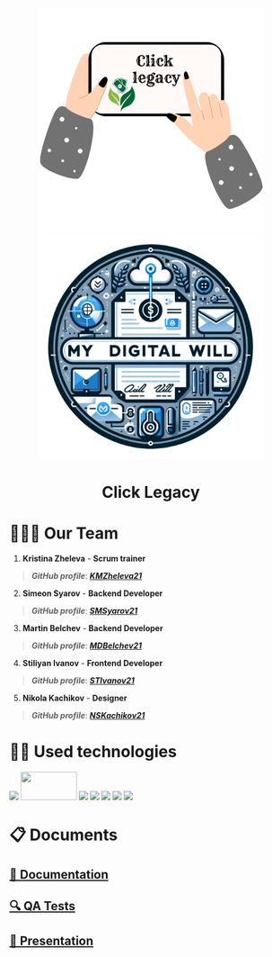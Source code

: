 <p align = "center">
<img src = "clickLegacy\clickLegacy\Assets\Click legacy.png" alt = "logo" width=400 display=inline-block>
<img src = "clickLegacy\clickLegacy\Assets\Logo.png" alt = "logo" width=400 display=inline-block>
</p>
<h1 align = "center">
  Click Legacy
</h1>

<h1>🧑‍🤝‍🧑 Our Team </h1>
<p>

1. **Kristina Zheleva** - **Scrum trainer**	
> ***GitHub profile***: [***KMZheleva21***](https://github.com/KMZheleva21)

2. **Simeon Syarov** - **Backend Developer** 
> ***GitHub profile***: [***SMSyarov21***](https://github.com/SMSyarov21)	
 
3. **Martin Belchev** - **Backend Developer** 
> ***GitHub profile***: [***MDBelchev21***](https://github.com/MDBelchev21)
> 
 4. **Stiliyan Ivanov** - **Frontend Developer**
> ***GitHub profile***: [***STIvanov21***](https://github.com/STIvanov21)
> 
5. **Nikola Kachikov** - **Designer** 
> ***GitHub profile***: [***NSKachikov21***](https://github.com/NSKachikov21)
>
</p>
<h1>👨‍💻 Used technologies</h1>
<p align="left"> 
<a> <img src="https://img.icons8.com/ios-filled/50/4a90e2/c-plus-plus-logo.png"/> </a> 
<a> <img src="https://upload.wikimedia.org/wikipedia/commons/thumb/b/bf/SFML2.svg/1280px-SFML2.svg.png" width="100" height="50"</a>
<a> <img src="https://img.icons8.com/fluency/48/000000/visual-studio.png"/> </a>
<a> <img src="https://img.icons8.com/color/48/000000/microsoft-teams.png"/> </a>
<a> <img src="https://img.icons8.com/color/48/000000/microsoft-word-2019--v2.png"/>  </a>
<a> <img src="https://img.icons8.com/color/48/000000/microsoft-powerpoint-2019--v1.png"/>  </a>
<a> <img src="https://img.icons8.com/color/48/000000/microsoft-excel-2019--v1.png"></a>

 <h1>📋 Documents</h1>
<p>
<h2> <a href ="ASAP" >📜 Documentation</h2>
<h2> <a href ="ASAP">🔍 QA Tests</h2>
<h2> <a href ="ASAP" >📰 Presentation</h2>
  
  </p>
</p>
